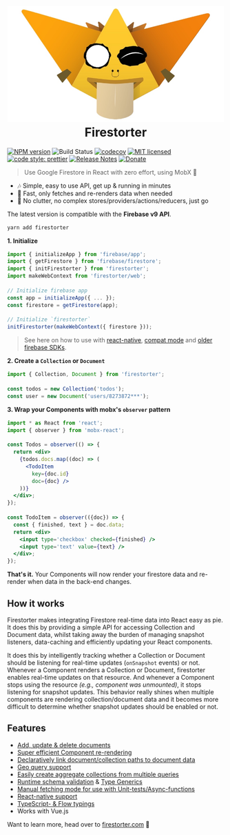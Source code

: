 <!-- prettier-ignore -->
<h1 align="center">
  <img src="./docs/_media/logo.jpg" /><br>
  Firestorter
</h1>

<span class="badge-npmversion"><a href="https://www.npmjs.com/package/firestorter" title="View this project on NPM"><img src="https://img.shields.io/npm/v/firestorter.svg" alt="NPM version" /></a></span>
![Build Status](https://github.com/IjzerenHein/firestorter/workflows/build/badge.svg)
[![codecov](https://codecov.io/gh/IjzerenHein/firestorter/branch/main/graph/badge.svg)](https://codecov.io/gh/IjzerenHein/firestorter)
[![MIT licensed](https://img.shields.io/badge/license-MIT-blue.svg)](https://raw.githubusercontent.com/IjzerenHein/firestorter/main/LICENSE.txt)
[![code style: prettier](https://img.shields.io/badge/code_style-prettier-ff69b4.svg)](https://github.com/prettier/prettier)
[![Release Notes](https://release-notes.com/badges/v1.svg)](https://release-notes.com/@IjzerenHein/Firestorter)
[![Donate](https://img.shields.io/badge/Donate-PayPal-green.svg)](https://www.paypal.com/cgi-bin/webscr?cmd=_s-xclick&hosted_button_id=C7KAZKHW6MXYL)

> Use Google Firestore in React with zero effort, using MobX 🤘

* 🎶 Simple, easy to use API, get up & running in minutes
* 🚀 Fast, only fetches and re-renders data when needed
* 🤘 No clutter, no complex stores/providers/actions/reducers, just go

The latest version is compatible with the **Firebase v9 API**.

```sh
yarn add firestorter
```

**1. Initialize**

```js
import { initializeApp } from 'firebase/app';
import { getFirestore } from 'firebase/firestore';
import { initFirestorter } from 'firestorter';
import makeWebContext from 'firestorter/web';

// Initialize firebase app
const app = initializeApp({ ... });
const firestore = getFirestore(app);

// Initialize `firestorter`
initFirestorter(makeWebContext({ firestore }));
```
> See here on how to use with [react-native](https://ijzerenhein.github.io/firestorter/#/./guides/Installation.md?id=usage-with-react-native), [compat mode](https://ijzerenhein.github.io/firestorter/#/./guides/Installation.md?id=usage-with-compat-mode) and [older firebase SDKs](https://ijzerenhein.github.io/firestorter/#/./guides/Installation.md?id=usage-with-older-javascript_sdks_v8).

**2. Create a `Collection` or `Document`**

```js
import { Collection, Document } from 'firestorter';

const todos = new Collection('todos');
const user = new Document('users/8273872***');
```

**3. Wrap your Components with mobx's `observer` pattern**
```jsx
import * as React from 'react';
import { observer } from 'mobx-react';

const Todos = observer(() => {
  return <div>
    {todos.docs.map((doc) => (
      <TodoItem
        key={doc.id}
        doc={doc} />
    ))}
  </div>;
});

const TodoItem = observer(({doc}) => {
  const { finished, text } = doc.data;
  return <div>
    <input type='checkbox' checked={finished} />
    <input type='text' value={text} />
  </div>;
});
```

**That's it.** Your Components will now render your firestore data
and re-render when data in the back-end changes.

## How it works

Firestorter makes integrating Firestore real-time data into React easy as pie. It does this by providing a simple API for accessing Collection and Document data, whilst taking away the burden of managing snapshot listeners, data-caching and efficiently updating your React components.

It does this by intelligently tracking whether a Collection or Document should be listening for real-time updates (`onSnapshot` events) or not. Whenever a Component renders a Collection or Document, firestorter enables real-time updates on that resource. And whenever a Component stops using the resource _(e.g., component was unmounted)_, it stops listening for snapshot updates. This behavior really shines when multiple components are rendering collection/document data and it becomes more difficult to determine whether snapshot updates should be enabled or not.

## Features

- [Add, update & delete documents](https://ijzerenhein.github.io/firestorter/#/./guides/AddUpdateDelete.md)
- [Super efficient Component re-rendering](https://ijzerenhein.github.io/firestorter/#/./guides/FetchingData.md?id=automatic-fetching)
- [Declaratively link document/collection paths to document data](https://ijzerenhein.github.io/firestorter/#/./guides/SourcesPathsAndReferences.md?id=reactive-path-functions)
- [Geo query support](https://ijzerenhein.github.io/firestorter/#/./guides/GeoQueries.md)
- [Easily create aggregate collections from multiple queries](https://ijzerenhein.github.io/firestorter/#/./guides/AggregateCollections.md)
- [Runtime schema validation](https://ijzerenhein.github.io/firestorter/#/./guides/SchemaValidation.md) & [Type Generics](https://ijzerenhein.github.io/firestorter/#/./guides/Generics.md)
- [Manual fetching mode for use with Unit-tests/Async-functions](https://ijzerenhein.github.io/firestorter/#/./guides/FetchModes.md)
- [React-native support](https://ijzerenhein.github.io/firestorter/#/./guides/Installation.md?id=usage-with-react-native)
- [TypeScript- & Flow typings](https://ijzerenhein.github.io/firestorter/#/./guides/Generics.md)
- Works with Vue.js


Want to learn more, head over to [firestorter.com](http://firestorter.com) 🤘

